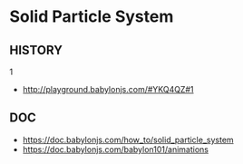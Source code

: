 # Solid Particle System

## HISTORY

1

- http://playground.babylonjs.com/#YKQ4QZ#1

## DOC

- https://doc.babylonjs.com/how_to/solid_particle_system
- https://doc.babylonjs.com/babylon101/animations

